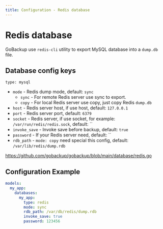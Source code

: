 ```yaml
---
title: Configuration - Redis database
---
```


# Redis database

GoBackup use `redis-cli` utility to export MySQL database into a `dump.db` file.

## Database config keys

`type: mysql`

- `mode` - Redis dump mode, default: `sync`
  - `sync` - For remote Redis server use sync to export.
  - `copy` - For local Redis server use copy, just copy Redis `dump.db`
- `host` - Redis server host, if use host, default: `127.0.0.1`
- `port` - Redis server port, default: `6379`
- `socket` - Redis server, if use socket, for example: `/var/run/redis/redis.sock`, default: ``
- `invoke_save` - Invoke save before backup, default: `true`
- `password` - If your Redis server need, default: ``
- `rdb_path` - `mode: copy` need special this config, default: `/var/lib/redis/dump.rdb`

https://github.com/gobackup/gobackup/blob/main/database/redis.go

## Configuration Example

```yml
models:
  my_app:
    databases:
      my_app:
        type: redis
        mode: sync
        rdb_path: /var/db/redis/dump.rdb
        invoke_save: true
        password: 123456
```
